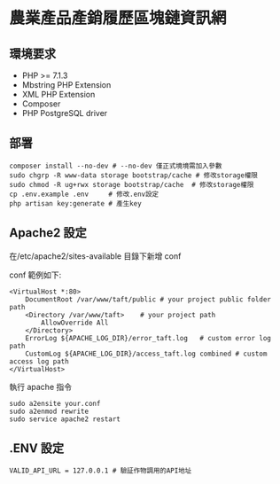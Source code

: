 # 農業產品產銷履歷區塊鏈資訊網

## 環境要求

-   PHP >= 7.1.3
-   Mbstring PHP Extension
-   XML PHP Extension
-   Composer
-   PHP PostgreSQL driver

## 部署

```shell
composer install --no-dev # --no-dev 僅正式境境需加入參數
sudo chgrp -R www-data storage bootstrap/cache # 修改storage權限
sudo chmod -R ug+rwx storage bootstrap/cache  # 修改storage權限
cp .env.example .env     # 修改.env設定
php artisan key:generate # 產生key
```

## Apache2 設定

在/etc/apache2/sites-available 目錄下新增 conf

conf 範例如下:

```shell
<VirtualHost *:80>
	DocumentRoot /var/www/taft/public # your project public folder path
	<Directory /var/www/taft>    # your project path
		AllowOverride All
	</Directory>
	ErrorLog ${APACHE_LOG_DIR}/error_taft.log   # custom error log path
	CustomLog ${APACHE_LOG_DIR}/access_taft.log combined # custom access log path
</VirtualHost>
```

執行 apache 指令

```shell
sudo a2ensite your.conf
sudo a2enmod rewrite
sudo service apache2 restart
```

## .ENV 設定

```shell
VALID_API_URL = 127.0.0.1 # 驗証作物調用的API地址
```
